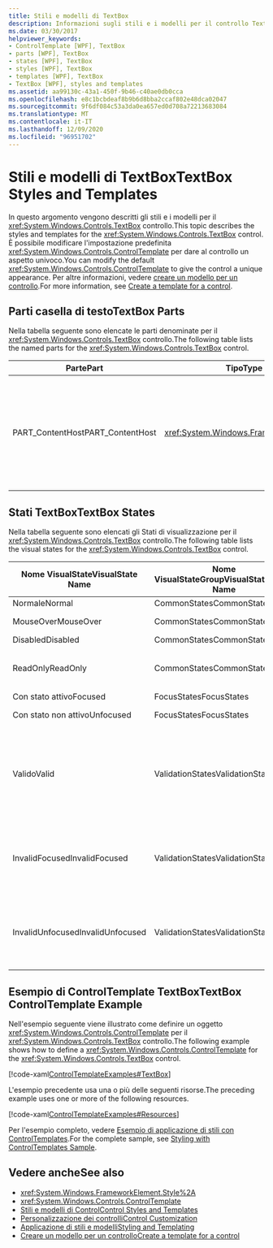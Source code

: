 ```yaml
---
title: Stili e modelli di TextBox
description: Informazioni sugli stili e i modelli per il controllo TextBox Windows Presentation Foundation. Modificare il ControlTemplate per dare al controllo un aspetto univoco.
ms.date: 03/30/2017
helpviewer_keywords:
- ControlTemplate [WPF], TextBox
- parts [WPF], TextBox
- states [WPF], TextBox
- styles [WPF], TextBox
- templates [WPF], TextBox
- TextBox [WPF], styles and templates
ms.assetid: aa99130c-43a1-450f-9b46-c40ae0db0cca
ms.openlocfilehash: e8c1bcbdeaf8b9b6d8bba2ccaf802e48dca02047
ms.sourcegitcommit: 9f6df084c53a3da0ea657ed0d708a72213683084
ms.translationtype: MT
ms.contentlocale: it-IT
ms.lasthandoff: 12/09/2020
ms.locfileid: "96951702"
---
```

# <a name="textbox-styles-and-templates"></a><span data-ttu-id="75f78-104">Stili e modelli di TextBox</span><span class="sxs-lookup"><span data-stu-id="75f78-104">TextBox Styles and Templates</span></span>
<span data-ttu-id="75f78-105">In questo argomento vengono descritti gli stili e i modelli per il <xref:System.Windows.Controls.TextBox> controllo.</span><span class="sxs-lookup"><span data-stu-id="75f78-105">This topic describes the styles and templates for the <xref:System.Windows.Controls.TextBox> control.</span></span> <span data-ttu-id="75f78-106">È possibile modificare l'impostazione predefinita <xref:System.Windows.Controls.ControlTemplate> per dare al controllo un aspetto univoco.</span><span class="sxs-lookup"><span data-stu-id="75f78-106">You can modify the default <xref:System.Windows.Controls.ControlTemplate> to give the control a unique appearance.</span></span> <span data-ttu-id="75f78-107">Per altre informazioni, vedere [creare un modello per un controllo](/dotnet/desktop-wpf/themes/how-to-create-apply-template).</span><span class="sxs-lookup"><span data-stu-id="75f78-107">For more information, see [Create a template for a control](/dotnet/desktop-wpf/themes/how-to-create-apply-template).</span></span>  
  
## <a name="textbox-parts"></a><span data-ttu-id="75f78-108">Parti casella di testo</span><span class="sxs-lookup"><span data-stu-id="75f78-108">TextBox Parts</span></span>  
 <span data-ttu-id="75f78-109">Nella tabella seguente sono elencate le parti denominate per il <xref:System.Windows.Controls.TextBox> controllo.</span><span class="sxs-lookup"><span data-stu-id="75f78-109">The following table lists the named parts for the <xref:System.Windows.Controls.TextBox> control.</span></span>  
  
|<span data-ttu-id="75f78-110">Parte</span><span class="sxs-lookup"><span data-stu-id="75f78-110">Part</span></span>|<span data-ttu-id="75f78-111">Tipo</span><span class="sxs-lookup"><span data-stu-id="75f78-111">Type</span></span>|<span data-ttu-id="75f78-112">Descrizione</span><span class="sxs-lookup"><span data-stu-id="75f78-112">Description</span></span>|  
|-|-|-|  
|<span data-ttu-id="75f78-113">PART_ContentHost</span><span class="sxs-lookup"><span data-stu-id="75f78-113">PART_ContentHost</span></span>|<xref:System.Windows.FrameworkElement>|<span data-ttu-id="75f78-114">Elemento visivo che può contenere un oggetto <xref:System.Windows.FrameworkElement> .</span><span class="sxs-lookup"><span data-stu-id="75f78-114">A visual element that can contain a <xref:System.Windows.FrameworkElement>.</span></span> <span data-ttu-id="75f78-115">Il testo di <xref:System.Windows.Controls.TextBox> viene visualizzato in questo elemento.</span><span class="sxs-lookup"><span data-stu-id="75f78-115">The text of the <xref:System.Windows.Controls.TextBox> is displayed in this element.</span></span>|  
  
## <a name="textbox-states"></a><span data-ttu-id="75f78-116">Stati TextBox</span><span class="sxs-lookup"><span data-stu-id="75f78-116">TextBox States</span></span>  
 <span data-ttu-id="75f78-117">Nella tabella seguente sono elencati gli Stati di visualizzazione per il <xref:System.Windows.Controls.TextBox> controllo.</span><span class="sxs-lookup"><span data-stu-id="75f78-117">The following table lists the visual states for the <xref:System.Windows.Controls.TextBox> control.</span></span>  
  
|<span data-ttu-id="75f78-118">Nome VisualState</span><span class="sxs-lookup"><span data-stu-id="75f78-118">VisualState Name</span></span>|<span data-ttu-id="75f78-119">Nome VisualStateGroup</span><span class="sxs-lookup"><span data-stu-id="75f78-119">VisualStateGroup Name</span></span>|<span data-ttu-id="75f78-120">Descrizione</span><span class="sxs-lookup"><span data-stu-id="75f78-120">Description</span></span>|  
|----------------------|---------------------------|-----------------|  
|<span data-ttu-id="75f78-121">Normale</span><span class="sxs-lookup"><span data-stu-id="75f78-121">Normal</span></span>|<span data-ttu-id="75f78-122">CommonStates</span><span class="sxs-lookup"><span data-stu-id="75f78-122">CommonStates</span></span>|<span data-ttu-id="75f78-123">Lo stato predefinito.</span><span class="sxs-lookup"><span data-stu-id="75f78-123">The default state.</span></span>|  
|<span data-ttu-id="75f78-124">MouseOver</span><span class="sxs-lookup"><span data-stu-id="75f78-124">MouseOver</span></span>|<span data-ttu-id="75f78-125">CommonStates</span><span class="sxs-lookup"><span data-stu-id="75f78-125">CommonStates</span></span>|<span data-ttu-id="75f78-126">Il puntatore del mouse è posizionato sul controllo.</span><span class="sxs-lookup"><span data-stu-id="75f78-126">The mouse pointer is positioned over the control.</span></span>|  
|<span data-ttu-id="75f78-127">Disabled</span><span class="sxs-lookup"><span data-stu-id="75f78-127">Disabled</span></span>|<span data-ttu-id="75f78-128">CommonStates</span><span class="sxs-lookup"><span data-stu-id="75f78-128">CommonStates</span></span>|<span data-ttu-id="75f78-129">Il controllo è disabilitato.</span><span class="sxs-lookup"><span data-stu-id="75f78-129">The control is disabled.</span></span>|  
|<span data-ttu-id="75f78-130">ReadOnly</span><span class="sxs-lookup"><span data-stu-id="75f78-130">ReadOnly</span></span>|<span data-ttu-id="75f78-131">CommonStates</span><span class="sxs-lookup"><span data-stu-id="75f78-131">CommonStates</span></span>|<span data-ttu-id="75f78-132">L'utente non può modificare il testo in <xref:System.Windows.Controls.TextBox> .</span><span class="sxs-lookup"><span data-stu-id="75f78-132">The user cannot change the text in the <xref:System.Windows.Controls.TextBox>.</span></span>|  
|<span data-ttu-id="75f78-133">Con stato attivo</span><span class="sxs-lookup"><span data-stu-id="75f78-133">Focused</span></span>|<span data-ttu-id="75f78-134">FocusStates</span><span class="sxs-lookup"><span data-stu-id="75f78-134">FocusStates</span></span>|<span data-ttu-id="75f78-135">Il controllo ha lo stato attivo.</span><span class="sxs-lookup"><span data-stu-id="75f78-135">The control has focus.</span></span>|  
|<span data-ttu-id="75f78-136">Con stato non attivo</span><span class="sxs-lookup"><span data-stu-id="75f78-136">Unfocused</span></span>|<span data-ttu-id="75f78-137">FocusStates</span><span class="sxs-lookup"><span data-stu-id="75f78-137">FocusStates</span></span>|<span data-ttu-id="75f78-138">Il controllo non ha lo stato attivo.</span><span class="sxs-lookup"><span data-stu-id="75f78-138">The control does not have focus.</span></span>|  
|<span data-ttu-id="75f78-139">Valido</span><span class="sxs-lookup"><span data-stu-id="75f78-139">Valid</span></span>|<span data-ttu-id="75f78-140">ValidationStates</span><span class="sxs-lookup"><span data-stu-id="75f78-140">ValidationStates</span></span>|<span data-ttu-id="75f78-141">Il controllo Usa la <xref:System.Windows.Controls.Validation> classe e la <xref:System.Windows.Controls.Validation.HasError%2A?displayProperty=nameWithType> proprietà associata è `false` .</span><span class="sxs-lookup"><span data-stu-id="75f78-141">The control uses the <xref:System.Windows.Controls.Validation> class and the <xref:System.Windows.Controls.Validation.HasError%2A?displayProperty=nameWithType> attached property is `false`.</span></span>|  
|<span data-ttu-id="75f78-142">InvalidFocused</span><span class="sxs-lookup"><span data-stu-id="75f78-142">InvalidFocused</span></span>|<span data-ttu-id="75f78-143">ValidationStates</span><span class="sxs-lookup"><span data-stu-id="75f78-143">ValidationStates</span></span>|<span data-ttu-id="75f78-144">Il <xref:System.Windows.Controls.Validation.HasError%2A?displayProperty=nameWithType> controllo ha lo stato attivo per la proprietà associata `true` .</span><span class="sxs-lookup"><span data-stu-id="75f78-144">The <xref:System.Windows.Controls.Validation.HasError%2A?displayProperty=nameWithType> attached property is `true` has the control has focus.</span></span>|  
|<span data-ttu-id="75f78-145">InvalidUnfocused</span><span class="sxs-lookup"><span data-stu-id="75f78-145">InvalidUnfocused</span></span>|<span data-ttu-id="75f78-146">ValidationStates</span><span class="sxs-lookup"><span data-stu-id="75f78-146">ValidationStates</span></span>|<span data-ttu-id="75f78-147">Il controllo non ha lo <xref:System.Windows.Controls.Validation.HasError%2A?displayProperty=nameWithType> stato attivo per la proprietà associata `true` .</span><span class="sxs-lookup"><span data-stu-id="75f78-147">The <xref:System.Windows.Controls.Validation.HasError%2A?displayProperty=nameWithType> attached property is `true` has the control does not have focus.</span></span>|  
  
## <a name="textbox-controltemplate-example"></a><span data-ttu-id="75f78-148">Esempio di ControlTemplate TextBox</span><span class="sxs-lookup"><span data-stu-id="75f78-148">TextBox ControlTemplate Example</span></span>  
 <span data-ttu-id="75f78-149">Nell'esempio seguente viene illustrato come definire un oggetto <xref:System.Windows.Controls.ControlTemplate> per il <xref:System.Windows.Controls.TextBox> controllo.</span><span class="sxs-lookup"><span data-stu-id="75f78-149">The following example shows how to define a <xref:System.Windows.Controls.ControlTemplate> for the <xref:System.Windows.Controls.TextBox> control.</span></span>  
  
 [!code-xaml[ControlTemplateExamples#TextBox](~/samples/snippets/csharp/VS_Snippets_Wpf/ControlTemplateExamples/CS/resources/textbox.xaml#textbox)]  
  
 <span data-ttu-id="75f78-150">L'esempio precedente usa una o più delle seguenti risorse.</span><span class="sxs-lookup"><span data-stu-id="75f78-150">The preceding example uses one or more of the following resources.</span></span>  
  
 [!code-xaml[ControlTemplateExamples#Resources](~/samples/snippets/csharp/VS_Snippets_Wpf/ControlTemplateExamples/CS/resources/shared.xaml#resources)]  
  
 <span data-ttu-id="75f78-151">Per l'esempio completo, vedere [Esempio di applicazione di stili con ControlTemplates](https://github.com/Microsoft/WPF-Samples/tree/master/Styles%20&%20Templates/IntroToStylingAndTemplating).</span><span class="sxs-lookup"><span data-stu-id="75f78-151">For the complete sample, see [Styling with ControlTemplates Sample](https://github.com/Microsoft/WPF-Samples/tree/master/Styles%20&%20Templates/IntroToStylingAndTemplating).</span></span>  
  
## <a name="see-also"></a><span data-ttu-id="75f78-152">Vedere anche</span><span class="sxs-lookup"><span data-stu-id="75f78-152">See also</span></span>

- <xref:System.Windows.FrameworkElement.Style%2A>
- <xref:System.Windows.Controls.ControlTemplate>
- [<span data-ttu-id="75f78-153">Stili e modelli di Control</span><span class="sxs-lookup"><span data-stu-id="75f78-153">Control Styles and Templates</span></span>](control-styles-and-templates.md)
- [<span data-ttu-id="75f78-154">Personalizzazione dei controlli</span><span class="sxs-lookup"><span data-stu-id="75f78-154">Control Customization</span></span>](control-customization.md)
- [<span data-ttu-id="75f78-155">Applicazione di stili e modelli</span><span class="sxs-lookup"><span data-stu-id="75f78-155">Styling and Templating</span></span>](/dotnet/desktop-wpf/fundamentals/styles-templates-overview)
- [<span data-ttu-id="75f78-156">Creare un modello per un controllo</span><span class="sxs-lookup"><span data-stu-id="75f78-156">Create a template for a control</span></span>](/dotnet/desktop-wpf/themes/how-to-create-apply-template)
